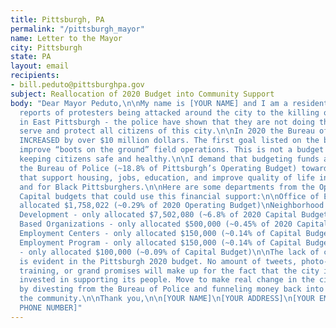 ```yaml
---
title: Pittsburgh, PA
permalink: "/pittsburgh_mayor"
name: Letter to the Mayor
city: Pittsburgh
state: PA
layout: email
recipients:
- bill.peduto@pittsburghpa.gov
subject: Reallocation of 2020 Budget into Community Support
body: "Dear Mayor Peduto,\n\nMy name is [YOUR NAME] and I am a resident of [NEIGHBORHOOD/BOROUGH/CITY]\n\nFrom
  reports of protesters being attacked around the city to the killing of Antwon Rose
  in East Pittsburgh - the police have shown that they are not doing their jobs to
  serve and protect all citizens of this city.\n\nIn 2020 the Bureau of Police’s budget
  INCREASED by over $10 million dollars. The first goal listed on the budget is to
  improve “boots on the ground” field operations. This is not a budget dedicated to
  keeping citizens safe and healthy.\n\nI demand that budgeting funds are moved from
  the Bureau of Police (~18.8% of Pittsburgh’s Operating Budget) towards programs
  that support housing, jobs, education, and improve quality of life in our community
  and for Black Pittsburghers.\n\nHere are some departments from the Operations and
  Capital budgets that could use this financial support:\n\nOffice of Equity - only
  allocated $1,758,022 (~0.29% of 2020 Operating Budget)\nNeighborhood and Community
  Development - only allocated $7,502,080 (~6.8% of 2020 Capital Budget)\nCommunity
  Based Organizations - only allocated $500,000 (~0.45% of 2020 Capital Budget)\nNeighborhood
  Employment Centers - only allocated $150,000 (~0.14% of Capital Budget)\nPittsburgh
  Employment Program - only allocated $150,000 (~0.14% of Capital Budget)\nFair Housing
  - only allocated $100,000 (~0.09% of Capital Budget)\n\nThe lack of community support
  is evident in the Pittsburgh 2020 budget. No amount of tweets, photo-ops, bare minimum
  training, or grand promises will make up for the fact that the city is not monetarily
  invested in supporting its people. Move to make real change in the city of Pittsburgh
  by divesting from the Bureau of Police and funneling money back into supporting
  the community.\n\nThank you,\n\n[YOUR NAME]\n[YOUR ADDRESS]\n[YOUR EMAIL] \n[YOUR
  PHONE NUMBER]"
---
```


